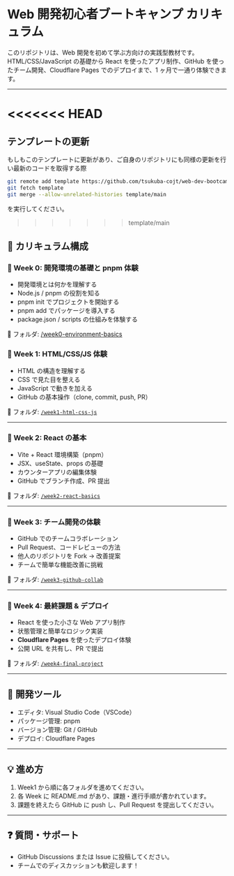 # Web 開発初心者ブートキャンプ カリキュラム

このリポジトリは、Web 開発を初めて学ぶ方向けの実践型教材です。  
HTML/CSS/JavaScript の基礎から React を使ったアプリ制作、GitHub を使ったチーム開発、Cloudflare Pages でのデプロイまで、1 ヶ月で一通り体験できます。

---

<<<<<<< HEAD
=======
## テンプレートの更新

もしもこのテンプレートに更新があり、ご自身のリポジトリにも同様の更新を行い最新のコードを取得する際

```bash
git remote add template https://github.com/tsukuba-cojt/web-dev-bootcamp-template
git fetch template
git merge --allow-unrelated-histories template/main
```
を実行してください。

>>>>>>> template/main
## 📅 カリキュラム構成

### 🔹 Week 0: 開発環境の基礎と pnpm 体験

- 開発環境とは何かを理解する
- Node.js / pnpm の役割を知る
- pnpm init でプロジェクトを開始する
- pnpm add でパッケージを導入する
- package.json / scripts の仕組みを体験する

📂 フォルダ: [/week0-environment-basics](./week0-environment-basics)

### 🔹 Week 1: HTML/CSS/JS 体験

- HTML の構造を理解する
- CSS で見た目を整える
- JavaScript で動きを加える
- GitHub の基本操作（clone, commit, push, PR）

📂 フォルダ: [`/week1-html-css-js`](./week1-html-css-js/README.md)

---

### 🔹 Week 2: React の基本

- Vite + React 環境構築（pnpm）
- JSX、useState、props の基礎
- カウンターアプリの編集体験
- GitHub でブランチ作成、PR 提出

📂 フォルダ: [`/week2-react-basics`](./week2-react-basics/README.md)

---

### 🔹 Week 3: チーム開発の体験

- GitHub でのチームコラボレーション
- Pull Request、コードレビューの方法
- 他人のリポジトリを Fork → 改善提案
- チームで簡単な機能改善に挑戦

📂 フォルダ: [`/week3-github-collab`](./week3-github-collab/README.md)

---

### 🔹 Week 4: 最終課題 & デプロイ

- React を使った小さな Web アプリ制作
- 状態管理と簡単なロジック実装
- **Cloudflare Pages** を使ったデプロイ体験
- 公開 URL を共有し、PR で提出

📂 フォルダ: [`/week4-final-project`](./week4-final-project/README.md)

---

## 🚀 開発ツール

- エディタ: Visual Studio Code（VSCode）
- パッケージ管理: pnpm
- バージョン管理: Git / GitHub
- デプロイ: Cloudflare Pages

---

## 💡 進め方

1. Week1 から順に各フォルダを進めてください。
2. 各 Week に README.md があり、課題・進行手順が書かれています。
3. 課題を終えたら GitHub に push し、Pull Request を提出してください。

---

## ❓ 質問・サポート

- GitHub Discussions または Issue に投稿してください。
- チームでのディスカッションも歓迎します！
